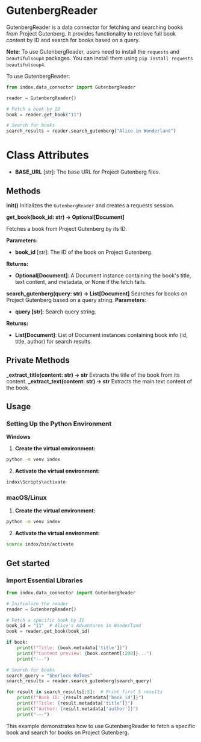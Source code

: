 # GutenbergReader

GutenbergReader is a data connector for fetching and searching books from Project Gutenberg. It provides functionality to retrieve full book content by ID and search for books based on a query.

**Note**: To use GutenbergReader, users need to install the `requests` and `beautifulsoup4` packages. You can install them using `pip install requests beautifulsoup4`.

To use GutenbergReader:

```python
from indox.data_connector import GutenbergReader

reader = GutenbergReader()

# Fetch a book by ID
book = reader.get_book("11")

# Search for books
search_results = reader.search_gutenberg("Alice in Wonderland")
```
# Class Attributes

- **BASE_URL** [str]:  The base URL for Project Gutenberg files.
## Methods 
**init()**
Initializes the `GutenbergReader` and creates a requests session.

**get_book(book_id: str) -> Optional[Document]**

Fetches a book from Project Gutenberg by its ID.

**Parameters:**
- **book_id** [str]: The ID of the book on Project Gutenberg.

**Returns:**
  - **Optional[Document]**: A Document instance containing the book's title, text content, and metadata, or None if the fetch fails.

**search_gutenberg(query: str) -> List[Document]**
Searches for books on Project Gutenberg based on a query string.
**Parameters:**

- **query [str]**: Search query string.

**Returns:**

- **List[Document]**: List of Document instances containing book info (id, title, author) for search results.

## Private Methods
**_extract_title(content: str) -> str**
Extracts the title of the book from its content.
**_extract_text(content: str) -> str**
Extracts the main text content of the book.
## Usage
### Setting Up the Python Environment
**Windows**
1. **Create the virtual environment:**
```bash
python -m venv indox
```
2. **Activate the virtual environment:**
```bash
indox\Scripts\activate
```
### macOS/Linux
1. **Create the virtual environment:**
```bash
python -m venv indox
```
2. **Activate the virtual environment:**
```bash
source indox/bin/activate
```
## Get started
### Import Essential Libraries
```python
from indox.data_connector import GutenbergReader

# Initialize the reader
reader = GutenbergReader()

# Fetch a specific book by ID
book_id = "11"  # Alice's Adventures in Wonderland
book = reader.get_book(book_id)

if book:
    print(f"Title: {book.metadata['title']}")
    print(f"Content preview: {book.content[:200]}...")
    print("---")

# Search for books
search_query = "Sherlock Holmes"
search_results = reader.search_gutenberg(search_query)

for result in search_results[:5]:  # Print first 5 results
    print(f"Book ID: {result.metadata['book_id']}")
    print(f"Title: {result.metadata['title']}")
    print(f"Author: {result.metadata['author']}")
    print("---")
```
This example demonstrates how to use GutenbergReader to fetch a specific book and search for books on Project Gutenberg.